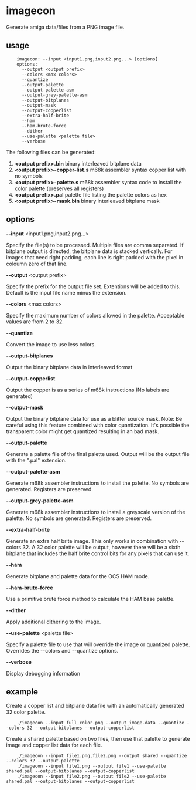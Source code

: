 imagecon
========

Generate amiga data/files from a PNG image file.

usage
-----
```
    imagecon: --input <input1.png,input2.png...> [options]
    options:
      --output <output prefix>
      --colors <max colors>
      --quantize
      --output-palette
      --output-palette-asm
      --output-grey-palette-asm
      --output-bitplanes
      --output-mask
      --output-copperlist
      --extra-half-brite
      --ham
      --ham-brute-force
      --dither
      --use-palette <palette file>
      --verbose
```

The following files can be generated:

1. **&lt;output prefix>.bin** binary interleaved bitplane data
2. **&lt;output prefix>-copper-list.s**	m68k assembler syntax copper list with no symbols
3. **&lt;output prefix>-palette.s**	m68k assembler syntax code to install the color palette (preserves all registers)
4. **&lt;output prefix>.pal** palette file listing the palette colors as hex
5. **&lt;output prefix>-mask.bin** binary interleaved bitplane mask

options
-------
**--input** &lt;input1.png,input2.png...>

Specify the file(s) to be processed. Multiple files are comma separated. If bitplane output is directed, the bitplane data is stacked vertically. For images that need right padding, each line is right padded with the pixel in coloumn zero of that line.

**--output** &lt;output prefix>

Specify the prefix for the output file set. Extentions will be added to this. Default is the input file name minus the extension.

**--colors** &lt;max colors>

Specify the maximum number of colors allowed in the palette. Acceptable values are from 2 to 32.

**--quantize**

Convert the image to use less colors.

**--output-bitplanes**

Output the binary bitplane data in interleaved format

**--output-copperlist**

Output the copper is as a series of m68k instructions (No labels are generated)

**--output-mask**

Output the binary bitplane data for use as a blitter source mask. Note: Be careful using this feature combined with color quantization. It's possible the transparent color might get quantized resulting in an bad mask.

**--output-palette**

Generate a palette file of the final palette used. Output will be the output file with the ".pal" extension.

**--output-palette-asm**

Generate m68k assembler instructions to install the palette. No symbols are generated. Registers are preserved.

**--output-grey-palette-asm**

Generate m68k assembler instructions to install a greyscale version of the palette. No symbols are generated. Registers are preserved.

**--extra-half-brite**

Generate an extra half brite image. This only works in combination with --colors 32. A 32 color palette will be output, however there will be a sixth bitplane that includes the half brite control bits for any pixels that can use it.

**--ham**

Generate bitplane and palette data for the OCS HAM mode.

**--ham-brute-force**

Use a primitive brute force method to calculate the HAM base palette.

**--dither**

Apply additional dithering to the image.

**--use-palette** &lt;palette file>

Specify a palette file to use that will override the image or quantized palette.  Overrides the --colors and --quantize options.

**--verbose**

Display debugging information

example
-------

Create a copper list and bitplane data file with an automatically generated 32 color palette.
```
    ./imagecon --input full_color.png --output image-data --quantize --colors 32 --output-bitplanes --output-copperlist
```

Create a shared palette based on two files, then use that palette to generate image and copper list data for each file.
```
    ./imagecon --input file1.png,file2.png --output shared --quantize --colors 32 --output-palette
    ./imagecon --input file1.png --output file1 --use-palette shared.pal --output-bitplanes --output-copperlist
    ./imagecon --input file2.png --output file2 --use-palette shared.pal --output-bitplanes --output-copperlist
```
